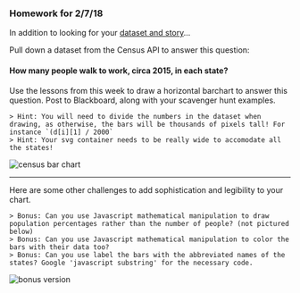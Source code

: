 ### Homework for 2/7/18

In addition to looking for your [dataset and story](dataset.md)...

Pull down a dataset from the Census API to answer this question:

#### How many people walk to work, circa 2015, in each state?

Use the lessons from this week to draw a horizontal barchart to answer this question. Post to Blackboard, along with your scavenger hunt examples.

	> Hint: You will need to divide the numbers in the dataset when drawing, as otherwise, the bars will be thousands of pixels tall! For instance `(d[i][1] / 2000`
	> Hint: Your svg container needs to be really wide to accomodate all the states! 

![census bar chart](homework.png)

-----

Here are some other challenges to add sophistication and legibility to your chart.

	> Bonus: Can you use Javascript mathematical manipulation to draw population percentages rather than the number of people? (not pictured below)	
	> Bonus: Can you use Javascript mathematical manipulation to color the bars with their data too?
	> Bonus: Can you use label the bars with the abbreviated names of the states? Google 'javascript substring' for the necessary code. 

![bonus version](bonus.png)
